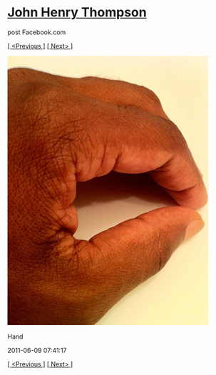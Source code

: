 # [John Henry Thompson](../README.md)
post Facebook.com

[[ <Previous ]](2011-06-15-12.md) [[ Next> ]](2011-06-08-1.md)

[![](../media/2011-06-09/Table-Hand.jpg)](../README.md)

Hand

2011-06-09 07:41:17

[[ <Previous ]](2011-06-15-12.md) [[ Next> ]](2011-06-08-1.md)